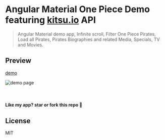 
# Angular Material One Piece Demo featuring [kitsu.io](https://kitsu.io) API

> Angular Material demo app, Infinite scroll, Filter One Piece Pirates, Load all Pirates, Pirates Biographies and related Media, Specials, TV and Movies.

## Preview

[demo](https://ng2-op-api.firebaseapp.com)

<img src="https://goo.gl/XTC1T5" alt="demo page" style=""/>



<br>
<br>
<br>


#### Like my app? star or fork this repo 🙏

## License

MIT
